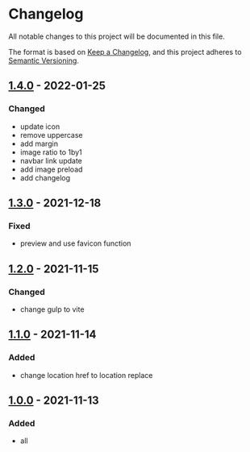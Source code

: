 # Changelog
All notable changes to this project will be documented in this file.

The format is based on [Keep a Changelog](https://keepachangelog.com/en/1.0.0/),
and this project adheres to [Semantic Versioning](https://semver.org/spec/v2.0.0.html).

## [1.4.0] - 2022-01-25
### Changed
- update icon
- remove uppercase
- add margin
- image ratio to 1by1
- navbar link update
- add image preload
- add changelog

## [1.3.0] - 2021-12-18
### Fixed
- preview and use favicon function

## [1.2.0] - 2021-11-15
### Changed
- change gulp to vite

## [1.1.0] - 2021-11-14
### Added
- change location href to location replace

## [1.0.0] - 2021-11-13
### Added
- all

[Unreleased]: https://github.com/sk5s/sk5short/compare/v1.4.0...main
[1.4.0]: https://github.com/sk5s/sk5short/releases/tag/v1.4.0
[1.3.0]: https://github.com/sk5s/sk5short/releases/tag/v1.3.0
[1.2.0]: https://github.com/sk5s/sk5short/releases/tag/v1.2.0
[1.1.0]: https://github.com/sk5s/sk5short/releases/tag/v1.1.0
[1.0.0]: https://github.com/sk5s/sk5short/releases/tag/v1.0.0
